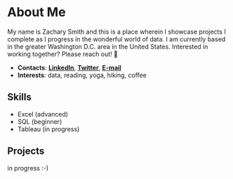 # About Me #

My name is Zachary Smith and this is a place wherein I showcase projects I complete as I progress in the wonderful world of data.
I am currently based in the greater Washington D.C. area in the United States.
Interested in working together? Please reach out! 👋

- **Contacts**: [**LinkedIn**](https://www.linkedin.com/in/smithzs/), [**Twitter**](https://www.twitter.com/zeometer), [**E-mail**](mailto:zachstsmith@gmail.com)
- **Interests**: data, reading, yoga, hiking, coffee

## Skills ##

- Excel (advanced)
- SQL (beginner)
- Tableau (in progress)

## Projects ##

in progress :-)

